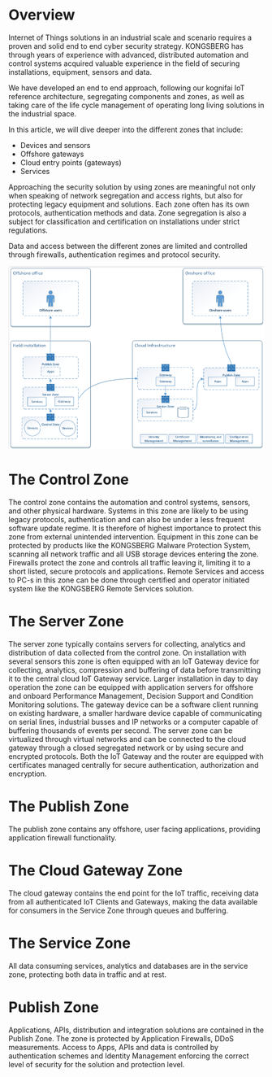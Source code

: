 
# Overview
Internet of Things solutions in an industrial scale and scenario requires a proven and solid end to end cyber security strategy. KONGSBERG has through years of experience with advanced, distributed automation and control systems acquired valuable experience in the field of securing installations, equipment, sensors and data.

We have developed an end to end approach, following our kognifai IoT reference architecture, segregating components and zones, as well as taking care of the life cycle management of operating long living solutions in the industrial space.

In this article, we will dive deeper into the different zones that include:
*	Devices and sensors
*	Offshore gateways
*	Cloud entry points (gateways)
*	Services

Approaching the security solution by using zones are meaningful not only when speaking of network segregation and access rights, but also for protecting legacy equipment and solutions. Each zone often has its own protocols, authentication methods and data. Zone segregation is also a subject for classification and certification on installations under strict regulations.

Data and access between the different zones are limited and controlled through firewalls, authentication regimes and protocol security.
 
 ![](Images/Securing%20Internet.png)

# The Control Zone

The control zone contains the automation and control systems, sensors, and other physical hardware.
Systems in this zone are likely to be using legacy protocols, authentication and can also be under a less frequent software update regime. It is therefore of highest importance to protect this zone from external unintended intervention.
Equipment in this zone can be protected by products like the KONGSBERG Malware Protection System, scanning all network traffic and all USB storage devices entering the zone.
Firewalls protect the zone and controls all traffic leaving it, limiting it to a short listed, secure protocols and applications.
Remote Services and access to PC-s in this zone can be done through certified and operator initiated system like the KONGSBERG Remote Services solution.

# The Server Zone
The server zone typically contains servers for collecting, analytics and distribution of data collected from the control zone.
On installation with several sensors this zone is often equipped with an IoT Gateway device for collecting, analytics, compression and buffering of data before transmitting it to the central cloud IoT Gateway service.
Larger installation in day to day operation the zone can be equipped with application servers for offshore and onboard Performance Management, Decision Support and Condition Monitoring solutions.
The gateway device can be a software client running on existing hardware, a smaller hardware device capable of communicating on serial lines, industrial busses and IP networks or a computer capable of buffering thousands of events per second.
The server zone can be virtualized through virtual networks and can be connected to the cloud gateway through a closed segregated network or by using secure and encrypted protocols.
Both the IoT Gateway and the router are equipped with certificates managed centrally for secure authentication, authorization and encryption.

# The Publish Zone
The publish zone contains any offshore, user facing applications, providing application firewall functionality.

# The Cloud Gateway Zone
The cloud gateway contains the end point for the IoT traffic, receiving data from all authenticated IoT Clients and Gateways, making the data available for consumers in the Service Zone through queues and buffering.

# The Service Zone
All data consuming services, analytics and databases are in the service zone, protecting both data in traffic and at rest.

# Publish Zone
Applications, APIs, distribution and integration solutions are contained in the Publish Zone. The zone is protected by Application Firewalls, DDoS measurements. Access to Apps, APIs and data is controlled by authentication schemes and Identity Management enforcing the correct level of security for the solution and protection level.
